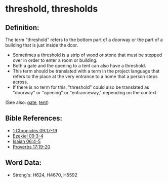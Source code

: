 # threshold, thresholds #

## Definition: ##

The term "threshold" refers to the bottom part of a doorway or the part of a building that is just inside the door.

* Sometimes a threshold is a strip of wood or stone that must be stepped over in order to enter a room or building.
* Both a gate and the opening to a tent can also have a threshold.
* This term should be translated with a term in the project language that refers to the place at the very entrance to a home that a person steps across.
* If there is no term for this, "threshold" could also be translated as "doorway" or "opening" or "entranceway," depending on the context.

(See also: [gate](../other/gate.md), [tent](../other/tent.md))

## Bible References: ##

* [1 Chronicles 09:17-19](rc://en/tn/help/1ch/09/17)
* [Ezekiel 09:3-4](rc://en/tn/help/ezk/09/03)
* [Isaiah 06:4-5](rc://en/tn/help/isa/06/04)
* [Proverbs 17:19-20](rc://en/tn/help/pro/17/19)

## Word Data: ##

* Strong's: H624, H4670, H5592
